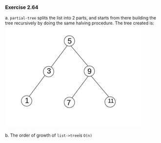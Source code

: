 ### Exercise 2.64
a. `partial-tree` splits the list into 2 parts, and starts from there building the tree recursively by doing the same halving procedure. The tree created is:  
![tree](https://github.com/jonathantorres/bookshelf/blob/master/sicp/img/2.64.jpg)

b. The order of growth of `list->tree`is `O(n)`  
